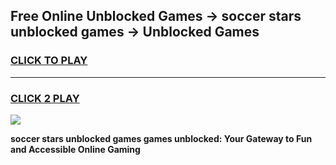 
## Free Online Unblocked Games → soccer stars unblocked games → Unblocked Games
<h3>
<a href="https://premium.freeplayer.one?title=soccer_stars_unblocked_games&ref=21F">CLICK TO PLAY</a></h3>
<hr>

<h3>
<a href="https://premium.freeplayer.one?title=soccer_stars_unblocked_games&ref=21F">CLICK 2 PLAY</a>
  
</h3>

<a href="https://premium.freeplayer.one?title=soccer_stars_unblocked_games&ref=21F/"><img src="https://clearcache.store/games.png"></a>


**soccer stars unblocked games games unblocked: Your Gateway to Fun and Accessible Online Gaming**
